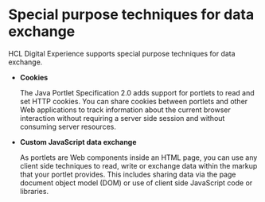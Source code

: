 # Special purpose techniques for data exchange

HCL Digital Experience supports special purpose techniques for data exchange.

-   **Cookies**

    The Java Portlet Specification 2.0 adds support for portlets to read and set HTTP cookies. You can share cookies between portlets and other Web applications to track information about the current browser interaction without requiring a server side session and without consuming server resources.

-   **Custom JavaScript data exchange**

    As portlets are Web components inside an HTML page, you can use any client side techniques to read, write or exchange data within the markup that your portlet provides. This includes sharing data via the page document object model \(DOM\) or use of client side JavaScript code or libraries.



